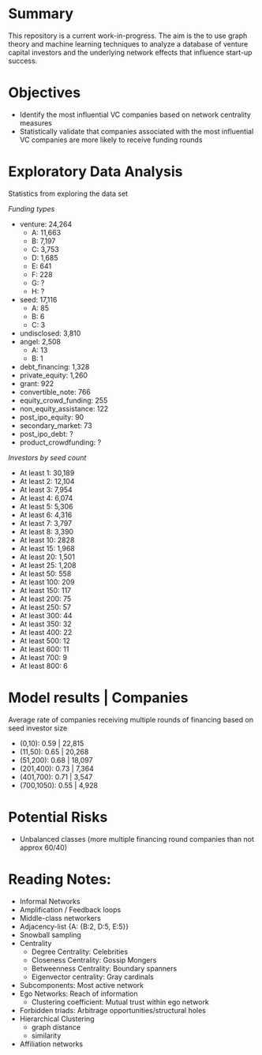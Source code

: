 # Summary
This repository is a current work-in-progress. The aim is the to use graph theory and machine learning techniques to analyze a database of venture capital investors and the underlying network effects that influence start-up success.

# Objectives

- Identify the most influential VC companies based on network centrality measures
- Statistically validate that companies associated with the most influential VC companies are more likely to receive funding rounds


# Exploratory Data Analysis
Statistics from exploring the data set

_Funding types_
- venture: 24,264
    - A: 11,663
    - B: 7,197
    - C: 3,753
    - D: 1,685
    - E: 641
    - F: 228
    - G: ?
    - H: ?
- seed: 17,116
    - A: 85
    - B: 6
    - C: 3
- undisclosed: 3,810
- angel: 2,508
    - A: 13
    - B: 1
- debt_financing: 1,328
- private_equity: 1,260
- grant: 922
- convertible_note: 766
- equity_crowd_funding: 255
- non_equity_assistance: 122
- post_ipo_equity: 90
- secondary_market: 73
- post_ipo_debt: ?
- product_crowdfunding: ?

_Investors by seed count_
- At least 1: 30,189
- At least 2: 12,104
- At least 3: 7,954
- At least 4: 6,074
- At least 5: 5,306
- At least 6: 4,316
- At least 7: 3,797
- At least 8: 3,390
- At least 10: 2828
- At least 15: 1,968
- At least 20: 1,501
- At least 25: 1,208
- At least 50: 558
- At least 100: 209
- At least 150: 117
- At least 200: 75
- At least 250: 57
- At least 300: 44
- At least 350: 32
- At least 400: 22
- At least 500: 12
- At least 600: 11
- At least 700: 9
- At least 800: 6


# Model results | Companies
Average rate of companies receiving multiple rounds of financing based on seed investor size
- (0,10):     0.59 | 22,815
- (11,50):    0.65 | 20,268
- (51,200):   0.68 | 18,097
- (201,400):  0.73 | 7,364
- (401,700):  0.71 | 3,547
- (700,1050): 0.55 | 4,928

# Potential Risks
- Unbalanced classes (more multiple financing round companies than not approx 60/40)

# Reading Notes:
- Informal Networks
- Amplification / Feedback loops
- Middle-class networkers
- Adjacency-list {A: {B:2, D:5, E:5}}
- Snowball sampling
- Centrality
    - Degree Centrality: Celebrities
    - Closeness Centrality: Gossip Mongers
    - Betweenness Centrality: Boundary spanners
    - Eigenvector centrality: Gray cardinals
- Subcomponents: Most active network
- Ego Networks: Reach of information
    - Clustering coefficient: Mutual trust within ego network
- Forbidden triads: Arbitrage opportunities/structural holes
- Hierarchical Clustering   
    - graph distance
    - similarity
- Affiliation networks
